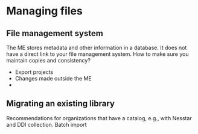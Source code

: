 # Managing files

## File management system

The ME stores metadata and other information in a database. It does not have a direct link to your file management system.
How to make sure you maintain copies and consistency?
- Export projects
- Changes made outside the ME
- 

## Migrating an existing library

Recommendations for organizations that have a catalog, e.g., with Nesstar and DDI collection.
Batch import
